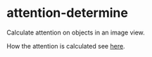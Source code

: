 # attention-determine

Calculate attention on objects in an image view.

How the attention is calculated see [here](https://docs.google.com/document/d/1g1Q3qxvQ-5UJVak7pKwt2pgH_ObGW6qowuUwOqGIuKg/edit).
